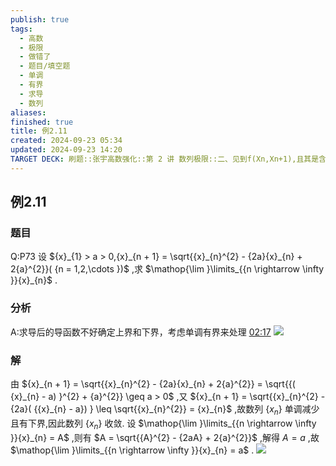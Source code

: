 ```yaml
---
publish: true
tags:
  - 高数
  - 极限
  - 做错了
  - 题目/填空题
  - 单调
  - 有界
  - 求导
  - 数列
aliases: 
finished: true
title: 例2.11
created: 2024-09-23 05:34
updated: 2024-09-23 14:20
TARGET DECK: 刷题::张宇高数强化::第 2 讲 数列极限::二、见到f(Xn,Xn+1),且其是含等式关系::例2.11
---
```

## 例2.11
### 题目
Q:P73 设 ${x}_{1} > a > 0,{x}_{n + 1} = \sqrt{{x}_{n}^{2} - {2a}{x}_{n} + 2{a}^{2}}( {n = 1,2,\cdots })$ ,求 $\mathop{\lim }\limits_{{n \rightarrow \infty }}{x}_{n}$ .
### 分析
A:求导后的导函数不好确定上界和下界，考虑单调有界来处理
[02:17](https://www.bilibili.com/video/BV1Yw4m1a757?t=1.0&p=78) 
![](https://img.hwenyi.tech/202410032145931.webp)
### 解
由 ${x}_{n + 1} = \sqrt{{x}_{n}^{2} - {2a}{x}_{n} + 2{a}^{2}} = \sqrt{{( {x}_{n} - a) }^{2} + {a}^{2}} \geq a > 0$ ,又 ${x}_{n + 1} = \sqrt{{x}_{n}^{2} - {2a}( {{x}_{n} - a}) } \leq \sqrt{{x}_{n}^{2}} = {x}_{n}$ ,故数列 $\{ {x}_{n}\}$ 单调减少且有下界,因此数列 $\{ {x}_{n}\}$ 收敛.
设 $\mathop{\lim }\limits_{{n \rightarrow \infty }}{x}_{n} = A$ ,则有 $A = \sqrt{{A}^{2} - {2aA} + 2{a}^{2}}$ ,解得 $A = a$ ,故 $\mathop{\lim }\limits_{{n \rightarrow \infty }}{x}_{n} = a$ .
![](https://img.hwenyi.tech/202409232218511.webp)


 
